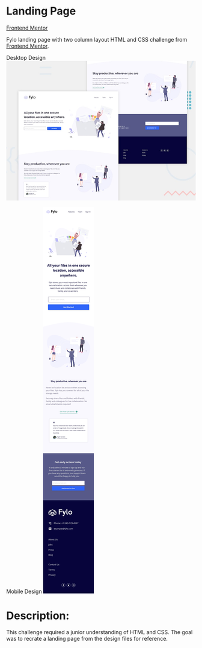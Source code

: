 # Landing Page
[Frontend Mentor](https://www.frontendmentor.io/challenges/fylo-landing-page-with-two-column-layout-5ca5ef041e82137ec91a50f5)

Fylo landing page with two column layout  HTML and CSS challenge from <a href="https://www.frontendmentor.io/">Frontend Mentor</a>.

Desktop Design
<img src="images/desktop-preview.jpg" alt="desktop preview">

Mobile Design
<img src="images/mobile-design.jpg" alt="mobile design">

# Description:

This challenge required a junior understanding of HTML and CSS. The goal was to recrate a landing page from the design files for reference.

